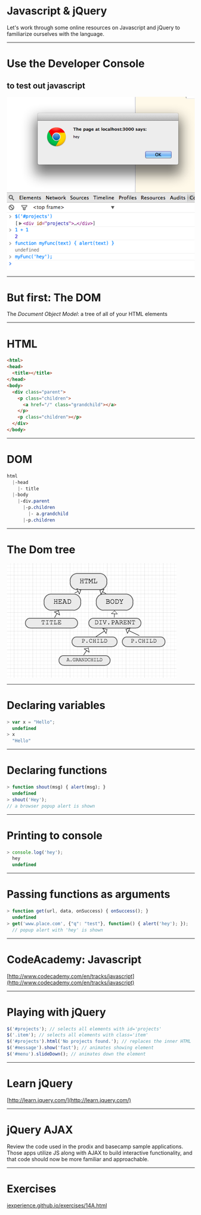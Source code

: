 # Javascript & jQuery

Let's work through some online resources on Javascript and jQuery to familiarize ourselves with the language.

---

# Use the Developer Console
## to test out javascript

![DevConsole](/images/slides/dev-console.png)

---

# But first: The DOM

The *Document Object Model*: a tree of all of your HTML elements

---

# HTML

```html
<html>
<head>
  <title></title>
</head>
<body>
  <div class="parent">
    <p class="children">
      <a href="/" class="grandchild"></a>
    </p>
    <p class="children"></p>
  </div>
</body>
```

---

# DOM

```css
html
  |-head
    |- title
  |-body
    |-div.parent
      |-p.children
        |- a.grandchild
      |-p.children
```
---

# The Dom tree

![The DOM Tree](/images/slides/dom.png)

---

# Declaring variables

```javascript
> var x = "Hello";
  undefined
> x
  "Hello"
```
---
# Declaring functions

```javascript
> function shout(msg) { alert(msg); }
  undefined
> shout('Hey');
// a browser popup alert is shown
```

---
# Printing to console

```javascript
> console.log('hey');
  hey
  undefined
```
---
# Passing functions as arguments

```javascript
> function get(url, data, onSuccess) { onSuccess(); }
  undefined
> get('www.place.com', {"q": "test"}, function() { alert('hey'); });
  // popup alert with 'hey' is shown
```

---

# CodeAcademy: Javascript

[http://www.codecademy.com/en/tracks/javascript](http://www.codecademy.com/en/tracks/javascript)

---

# Playing with jQuery

```javascript
$('#projects'); // selects all elements with id='projects'
$('.item'); // selects all elements with class='item'
$('#projects').html('No projects found.'); // replaces the inner HTML
$('#message').show('fast'); // animates showing element
$('#menu').slideDown(); // animates down the element
```

---

# Learn jQuery

[http://learn.jquery.com/](http://learn.jquery.com/)

---

# jQuery AJAX

Review the code used in the prodix and basecamp sample applications. Those apps utilize JS along with AJAX to build interactive functionality, and that code should now be more familiar and approachable.

---

# Exercises

[iexperience.github.io/exercises/14A.html](http://iexperience.github.io/exercises/14A.html)
